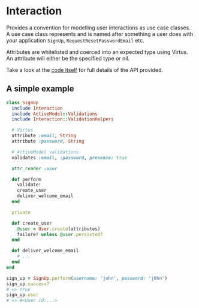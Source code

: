 # Interaction

Provides a convention for modelling user interactions as use case classes. A
use case class represents and is named after something a user does with your
application `SignUp`, `RequestResetPasswordEmail` etc.

Attributes are whitelisted and coerced into an expected type using Virtus. An
attribute will either be the specified type or nil.

Take a look at the [code itself](https://github.com/stevehodgkiss/interaction/blob/master/lib/interaction.rb) for full details of the API provided.

## A simple example

```ruby
class SignUp
  include Interaction
  include ActiveModel::Validations
  include Interaction::ValidationHelpers

  # Virtus
  attribute :email, String
  attribute :password, String

  # ActiveModel validations
  validates :email, :password, presence: true

  attr_reader :user

  def perform
    validate!
    create_user
    deliver_welcome_email
  end

  private

  def create_user
    @user = User.create(attributes)
    failure! unless @user.persisted?
  end

  def deliver_welcome_email
    # ...
  end
end

sign_up = SignUp.perform(username: 'john', password: 'j0hn')
sign_up.success?
# => true
sign_up.user
# => #<User id:...>
```
